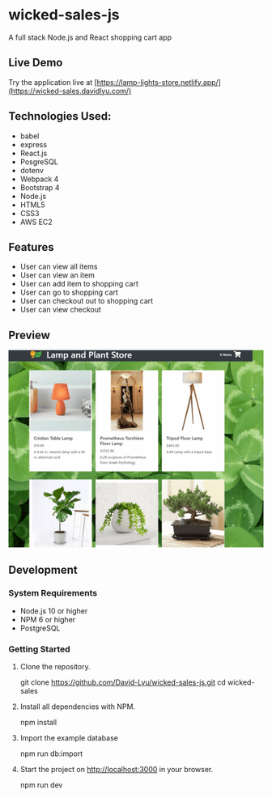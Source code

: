 # wicked-sales-js
A full stack Node.js and React shopping cart app
## Live Demo
Try the application live at [https://lamp-lights-store.netlify.app/](https://wicked-sales.davidlyu.com/)

## Technologies Used:
* babel
* express
* React.js
* PosgreSQL
* dotenv
* Webpack 4
* Bootstrap 4
* Node.js
* HTML5
* CSS3
* AWS EC2

## Features
  - User can view all items
  - User can view an item
  - User can add item to shopping cart
  - User can go to shopping cart
  - User can checkout out to shopping cart
  - User can view checkout
## Preview
 ![preview](https://github.com/David-Lyu/wicked-sales-js/blob/master/preview.gif)

## Development

### System Requirements
  - Node.js 10 or higher
  - NPM 6 or higher
  - PostgreSQL
  
### Getting Started
  1. Clone the repository.
      
      git clone https://github.com/David-Lyu/wicked-sales-js.git
      cd wicked-sales
  2. Install all dependencies with NPM.
      
      npm install
  3. Import the example database
  
      npm run db:import
      
  4. Start the project on [http://localhost:3000](http://localhost:3000) in your browser.
  
      npm run dev
      

